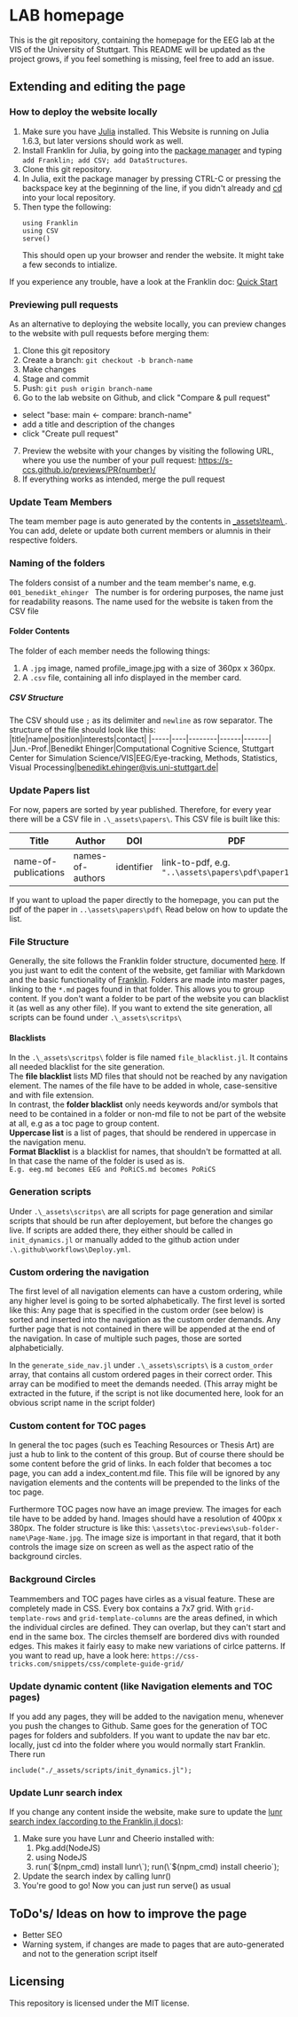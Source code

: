 # LAB homepage
This is the git repository, containing the homepage for the EEG lab at the VIS of the University of Stuttgart.
This README will be updated as the project grows, if you feel something is missing, feel free to add an issue. 

## Extending and editing the page
### How to deploy the website locally
1. Make sure you have [Julia](https://julialang.org/) installed. This Website is running on Julia 1.6.3, but later versions should work as well.
2. Install Franklin for Julia, by going into the [package manager](https://docs.julialang.org/en/v1/stdlib/Pkg/) and typing `add Franklin; add CSV; add DataStructures`.
3. Clone this git repository.
4. In Julia, exit the package manager by pressing CTRL-C or pressing the backspace key at the beginning of the line, if you didn't already and [cd](https://docs.julialang.org/en/v1/base/file/#Base.Filesystem.cd-Tuple{AbstractString}) into your local repository.
5. Then type the following:
   ```
   using Franklin
   using CSV
   serve()
   ```
   This should open up your browser and render the website. It might take a few seconds to intialize.
   
If you experience any trouble, have a look at the Franklin doc: [Quick Start](https://franklinjl.org/#quick_start)

### Previewing pull requests
As an alternative to deploying the website locally, you can preview changes to the website with pull requests before merging them:
1. Clone this git repository
2. Create a branch: `git checkout -b branch-name`
3. Make changes
4. Stage and commit
5. Push: `git push origin branch-name`
6. Go to the lab website on Github, and click "Compare & pull request"
- select "base: main <- compare: branch-name"
- add a title and description of the changes
- click "Create pull request"
7. Preview the website with your changes by visiting the following URL, where you use the number of your pull request: https://s-ccs.github.io/previews/PR{number}/
8. If everything works as intended, merge the pull request

### Update Team Members
The team member page is auto generated by the contents in [\_assets\team\ ](https://github.com/s-ccs/s-ccs.github.io/tree/main/_assets/team). You can add, delete or update both current members or alumnis in their respective folders. 
### Naming of the folders
The folders consist of a number and the team member's name, e.g. `001_benedikt_ehinger `
The number is for ordering purposes, the name just for readability reasons. The name used for the website is taken from the CSV file
#### Folder Contents
The folder of each member needs the following things:
1. A `.jpg` image, named profile_image.jpg with a size of 360px x 360px. 
2. A `.csv` file, containing all info displayed in the member card.
##### CSV Structure
The CSV should use `;` as its delimiter and `newline` as row separator. 
The structure of the file should look like this:
|title|name|position|interests|contact|
|-----|----|--------|------|-------|
|Jun.-Prof.|Benedikt Ehinger|Computational Cognitive Science, Stuttgart Center for Simulation Science/VIS|EEG/Eye-tracking, Methods, Statistics, Visual Processing|benedikt.ehinger@vis.uni-stuttgart.de|

### Update Papers list
For now, papers are sorted by year published. Therefore, for every year there will be a CSV file in `.\_assets\papers\`.
This CSV file is built like this:

|Title|Author|DOI|PDF|
|-----|------|---|---|
|name-of-publications|names-of-authors|identifier|link-to-pdf, e.g. `"..\assets\papers\pdf\paper1.pdf"`|

If you want to upload the paper directly to the homepage, you can put the pdf of the paper in `..\assets\papers\pdf\`
Read below on how to update the list.

### File Structure 
Generally, the site follows the Franklin folder structure, documented [here](https://franklinjl.org/workflow/#folder_structure). If you just want to edit the content of the website, get familiar with Markdown and the basic functionality of [Franklin](https://franklinjl.org/).
Folders are made into master pages, linking to the `*.md` pages found in that folder. This allows you to group content. If you don't want a folder to be part of the website you can blacklist it (as well as any other file). If you want to extend the site generation, all scripts can be found under `.\_assets\scritps\`

#### Blacklists
In the `.\_assets\scritps\` folder is file named `file_blacklist.jl`. It contains all needed blacklist for the site generation.\
The **file blacklist** lists MD files that should not be reached by any navigation element. The names of the file have to be added in whole, case-sensitive and with file extension.\
In contrast, the **folder blacklist** only needs keywords and/or symbols that need to be contained in a folder or non-md file to not be part of the website at all, e.g as a toc page to group content. \
**Uppercase list** is a list of pages, that should be rendered in uppercase in the navigation menu.\
**Format Blacklist** is a blacklist for names, that shouldn't be formatted at all. In that case the name of the folder is used as is.\
`E.g. eeg.md becomes EEG and PoRiCS.md becomes PoRiCS`

### Generation scripts
Under `.\_assets\scritps\` are all scripts for page generation and similar scripts that should be run after deployement, but before the changes go live. If scripts are added there, they either should be called in `init_dynamics.jl` or manually added to the github action under `.\.github\workflows\Deploy.yml`.

### Custom ordering the navigation
The first level of all navigation elements can have a custom ordering, while any higher level is going to be sorted alphabetically.
The first level is sorted like this: Any page that is specified in the custom order (see below) is sorted and inserted into the navigation as the custom order demands. Any further page that is not contained in there will be appended at the end of the navigation. In case of multiple such pages, those are sorted alphabeticially.

In the `generate_side_nav.jl` under `.\_assets\scripts\` is a `custom_order` array, that contains all custom ordered pages in their correct order. This array can be modified to meet the demands needed. (This array might be extracted in the future, if the script is not like documented here, look for an obvious script name in the script folder)

### Custom content for TOC pages
In general the toc pages (such es Teaching Resources or Thesis Art) are just a hub to link to the content of this group. But of course there should be some content before the grid of links. In each folder that becomes a toc page, you can add a index_content.md file. This file will be ignored by any navigation elements and the contents will be prepended to the links of the toc page.

Furthermore TOC pages now have an image preview. The images for each tile have to be added by hand. Images should have a resolution of 400px x 380px. The folder structure is like this: `\assets\toc-previews\sub-folder-name\Page-Name.jpg`. The image size is important in that regard, that it both controls the image size on screen as well as the aspect ratio of the background circles.

### Background Circles
Teammembers and TOC pages have cirles as a visual feature. These are completely made in CSS. Every box contains a 7x7 grid. With `grid-template-rows` and `grid-template-columns` are the areas defined, in which the individual circles are defined. They can overlap, but they can't start and end in the same box. The circles themself are bordered divs with rounded edges. This makes it fairly easy to make new variations of cirlce patterns. If you want to read up, have a look here: `https://css-tricks.com/snippets/css/complete-guide-grid/`

### Update dynamic content (like Navigation elements and TOC pages)
If you add any pages, they will be added to the navigation menu, whenever you push the changes to Github. Same goes for the generation of TOC pages for folders and subfolders. If you want to update the nav bar etc. locally, 
just cd into the folder where you would normally start Franklin. There run
```
include("./_assets/scripts/init_dynamics.jl");
```

### Update Lunr search index
If you change any content inside the website, make sure to update the [lunr search index (according to the Franklin.jl docs)](https://franklinjl.org/extras/lunr/):
1. Make sure you have Lunr and Cheerio installed with:
   1. Pkg.add(NodeJS)
   2. using NodeJS
   3. run(\`$(npm_cmd) install lunr\`); run(\`$(npm_cmd) install cheerio\`); 
2. Update the search index by calling lunr()
3. You're good to go! Now you can just run serve() as usual

## ToDo's/ Ideas on how to improve the page
- Better SEO
- Warning system, if changes are made to pages that are auto-generated and not to the generation script itself

## Licensing
This repository is licensed under the MIT license.
